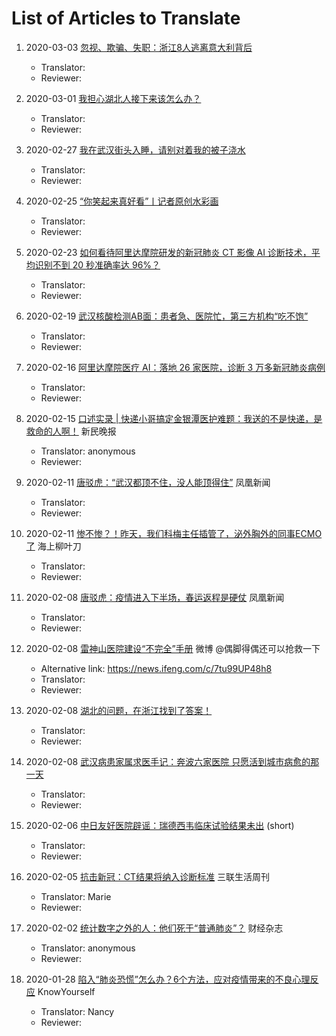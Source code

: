 # List of Articles to Translate

1. 2020-03-03 [忽视、欺骗、失职：浙江8人逃离意大利背后](https://mp.weixin.qq.com/s/wRriz4PCVNQuV9gaBz4llQ)

   * Translator:
   * Reviewer:

1. 2020-03-01 [我担心湖北人接下来该怎么办？](https://mp.weixin.qq.com/s/mPP_XoHtpqXEFdFOHNOSCQ)

   * Translator:
   * Reviewer:

1. 2020-02-27 [我在武汉街头入睡，请别对着我的被子浇水](https://www.toutiao.com/i6797968758301262347/)

   * Translator:
   * Reviewer:

1. 2020-02-25 [“你笑起来真好看”丨记者原创水彩画](https://mp.weixin.qq.com/s/WjiSjtpj8OUAUceRxkgxvA)

   * Translator:
   * Reviewer:

1. 2020-02-23 [如何看待阿里达摩院研发的新冠肺炎 CT 影像 AI 诊断技术，平均识别不到 20 秒准确率达 96%？](https://www.zhihu.com/question/372335557)

   * Translator:
   * Reviewer:

1. 2020-02-19 [武汉核酸检测AB面：患者急、医院忙，第三方机构“吃不饱”](https://www.360zhyx.com/home-research-index-rid-73196.shtml)

   * Translator:
   * Reviewer:

1. 2020-02-16 [阿里达摩院医疗 AI：落地 26 家医院，诊断 3 万多新冠肺炎病例](https://www.infoq.cn/article/7o6EObPl73a4W07bJa5c)

   * Translator:
   * Reviewer:

1. 2020-02-15 [口述实录 | 快递小哥搞定金银潭医护难题：我送的不是快递，是救命的人啊！](https://new.qq.com/rain/a/20200215A0H6S3) 新民晚报

   * Translator: anonymous
   * Reviewer:

1. 2020-02-11 [唐驳虎：“武汉都顶不住，没人能顶得住”](https://news.ifeng.com/c/7tzGCyheeUi) 凤凰新闻

   * Translator:
   * Reviewer:

1. 2020-02-11 [惨不惨？！昨天，我们科梅主任插管了，泌外胸外的同事ECMO了](https://mp.weixin.qq.com/s/swWd1ukRdPxrHAjVVJhA6Q) 海上柳叶刀

   * Translator:
   * Reviewer:

1. 2020-02-08 [唐驳虎：疫情进入下半场，春运返程是硬仗](https://ishare.ifeng.com/c/s/v0044vQyyreLjPUwz--l0oVZweu--2XgtfGaHI5T9nLsJsigY__) 凤凰新闻

   * Translator:
   * Reviewer:

1. 2020-02-08 [雷神山医院建设“不完全”手册](https://ww3.sinaimg.cn/bmiddle/67626515ly1gboqqazuwcj20u0cgl1l5.jpg) 微博 @偶脚得偶还可以抢救一下

   * Alternative link: https://news.ifeng.com/c/7tu99UP48h8
   * Translator:
   * Reviewer:

1. 2020-02-08 [湖北的问题，在浙江找到了答案！](https://mp.weixin.qq.com/s/KSbErjqWyFXfzMisp0q_Fg)

   * Translator:
   * Reviewer:

1. 2020-02-08 [武汉病患家属求医手记：奔波六家医院 只愿活到城市病愈的那一天](https://www.toutiao.com/i6791036924862661127)

   * Translator:
   * Reviewer:

1. 2020-02-06 [中日友好医院辟谣：瑞德西韦临床试验结果未出](https://mp.weixin.qq.com/s/Z4zmGWXQplyi_wQVgyuwRQ) (short)

   * Translator:
   * Reviewer:

1. 2020-02-05 [抗击新冠：CT结果将纳入诊断标准](https://mp.weixin.qq.com/s/nmt0q-JPdKX8HHiU4Liw5A) 三联生活周刊

   * Translator: Marie
   * Reviewer:

1. 2020-02-02 [统计数字之外的人：他们死于“普通肺炎”？](https://club.6parkbbs.com/bolun/index.php?app=forum&act=threadview&tid=15627817) 财经杂志

   * Translator: anonymous
   * Reviewer:

1. 2020-01-28 [陷入“肺炎恐慌”怎么办？6个方法，应对疫情带来的不良心理反应](https://mp.weixin.qq.com/s/3wvc_Brls_HffkmR9vP9Mw) KnowYourself

   * Translator: Nancy
   * Reviewer:

